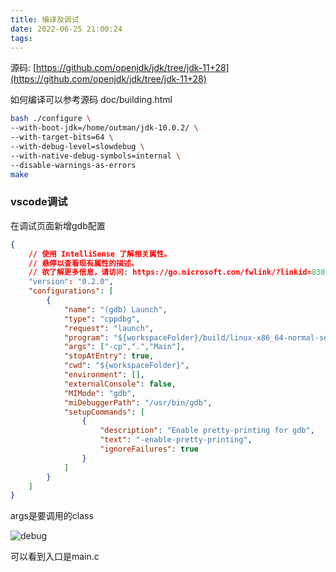 ```yaml
---
title: 编译及调试
date: 2022-06-25 21:00:24
tags:
---
```

源码: [https://github.com/openjdk/jdk/tree/jdk-11+28](https://github.com/openjdk/jdk/tree/jdk-11+28)

如何编译可以参考源码 doc/building.html

```bash
bash ./configure \
--with-boot-jdk=/home/outman/jdk-10.0.2/ \
--with-target-bits=64 \
--with-debug-level=slowdebug \
--with-native-debug-symbols=internal \
--disable-warnings-as-errors
make
```

### vscode调试

在调试页面新增gdb配置

```json
{
    // 使用 IntelliSense 了解相关属性。 
    // 悬停以查看现有属性的描述。
    // 欲了解更多信息，请访问: https://go.microsoft.com/fwlink/?linkid=830387
    "version": "0.2.0",
    "configurations": [
        {
            "name": "(gdb) Launch",
            "type": "cppdbg",
            "request": "launch",
            "program": "${workspaceFolder}/build/linux-x86_64-normal-server-slowdebug/jdk/bin/java",
            "args": ["-cp",".","Main"],
            "stopAtEntry": true,
            "cwd": "${workspaceFolder}",
            "environment": [],
            "externalConsole": false,
            "MIMode": "gdb",
            "miDebuggerPath": "/usr/bin/gdb",
            "setupCommands": [
                {
                    "description": "Enable pretty-printing for gdb",
                    "text": "-enable-pretty-printing",
                    "ignoreFailures": true
                }
            ]
        }
    ]
}
```

args是要调用的class

![debug](assets/debug.png)

可以看到入口是main.c